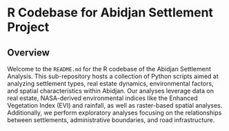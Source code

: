 # R Codebase for Abidjan Settlement Project

## Overview

Welcome to the `README.md` for the R codebase of the Abidjan Settlement Analysis. This sub-repository hosts a collection of Python scripts aimed at analyzing settlement types, real estate dynamics, environmental factors, and spatial characteristics within Abidjan. Our analyses leverage data on real estate, NASA-derived environmental indices like the Enhanced Vegetation Index (EVI) and rainfall, as well as raster-based spatial analyses. Additionally, we perform exploratory analyses focusing on the relationships between settlements, administrative boundaries, and road infrastructure.